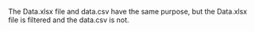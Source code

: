 The Data.xlsx file and data.csv have the same purpose, but the Data.xlsx file is filtered and the data.csv is not.